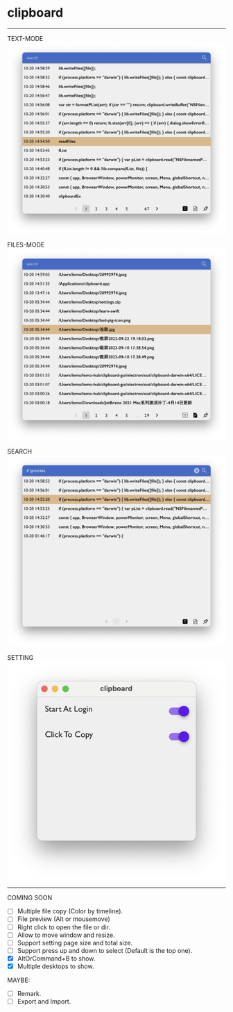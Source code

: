 # clipboard

---

TEXT-MODE ![UI](./text-mode.png)

FILES-MODE ![UI](./files-mode.png)

SEARCH ![SEARCH](./search.png)

SETTING ![SEARCH](./setting.png)

---

COMING SOON

-   [ ] Multiple file copy (Color by timeline).
-   [ ] File preview (Alt or mousemove)
-   [ ] Right click to open the file or dir.
-   [ ] Allow to move window and resize.
-   [ ] Support setting page size and total size.
-   [ ] Support press up and down to select (Default is the top one).
-   [x] AltOrCommand+B to show.
-   [x] Multiple desktops to show.

MAYBE:

-   [ ] Remark.
-   [ ] Export and Import.
